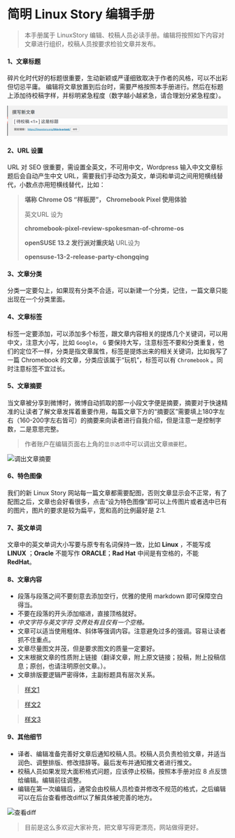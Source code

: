 # 简明 Linux Story 编辑手册

> 本手册属于 LinuxStory 编辑、校稿人员必读手册。编辑将按照如下内容对文章进行组织，校稿人员按要求检验文章并发布。

#### 1、文章标题

碎片化时代好的标题很重要，生动新颖或严谨细致取决于作者的风格，可以不出彩但切忌平庸。 编辑将文章放置到后台时，需要严格按照本手册进行。然后在标题上添加待校稿字样，并标明紧急程度（数字越小越紧急，请合理划分紧急程度）。

![标题示例](Pictures/title.png)

#### 2、URL 设置
	
URL 对 SEO 很重要，需设置全英文，不可用中文，Wordpress 输入中文文章标题后会自动产生中文 URL，需要我们手动改为英文，单词和单词之间用短横线替代，小数点亦用短横线替代，比如：

> **堪称 Chrome OS “样板房”， Chromebook Pixel 使用体验**
> 
> 英文URL 设为 
> 
> **chromebook-pixel-review-spokesman-of-chrome-os**
> 
> **openSUSE 13.2 发行派对重庆站** URL设为
> 
> **opensuse-13-2-release-party-chongqing**

#### 3、文章分类

分类一定要勾上，如果现有分类不合适，可以新建一个分类，记住，一篇文章只能出现在一个分类里面。

#### 4、文章标签
	
标签一定要添加，可以添加多个标签，跟文章内容相关的提炼几个关键词，可以用中文，注意大小写，比如 `Google`， `G` 要保持大写，注意标签不要和分类重复，他们的定位不一样，分类是指文章属性，标签是提炼出来的相关关键词，比如我写了一篇 Chromebook 的文章，分类应该属于“玩机”，标签可以有 `Chromebook` 。同时注意标签不宜过长。

#### 5、文章摘要
	
当文章被分享到微博时，微博自动抓取的那一小段文字便是摘要，摘要对于快速精准的让读者了解文章发挥着重要作用，每篇文章下方的“摘要区”需要填上180字左右（160-200字左右皆可）的摘要来向读者进行自我介绍，但是注意一是控制字数，二是意思完整。
> 作者账户在编辑页面右上角的`显示选项`中可以调出文章`摘要`栏。
	
![调出文章摘要](http://www.linuxstory.org/wp-content/uploads/2015/03/setting_abstract.jpg)

#### 6、特色图像
	
我们的新 Linux Story 网站每一篇文章都需要配图，否则文章显示会不正常，有了配图之后，文章也会好看很多，点击“设为特色图像”即可以上传图片或者选中已有的图片，图片的要求是较为扁平，宽和高的比例最好是 2:1.

#### 7、英文单词
	
文章中的英文单词大小写要与原专有名词保持一致，比如 **Linux** ，不能写成 **LINUX** ；**Oracle** 不能写作 **ORACLE**；**Rad Hat** 中间是有空格的，不能 **RedHat**。

#### 8、文章内容

- 段落与段落之间不要刻意去添加空行，优雅的使用 markdown 即可保障空白得当。
- 不要在段落的开头添加缩进，直接顶格就好。
- _中文字符与英文字符 交界处有且仅有一个空格。_
- 文章可以适当使用粗体、斜体等强调内容。注意避免过多的强调。容易让读者抓不住重点。
- 文章尽量图文并茂，但是要求图文的质量一定要好。
- 文末根据文章的性质附上链接（翻译文章，附上原文链接；投稿，附上投稿信息；原创，也请注明原创文章。）。
- 文章排版要逻辑严密得体，主副标题具有层次关系。

> [样文1](https://linuxstory.org/7-best-linux-distro-for-laptop/)

> [样文2](https://linuxstory.org/the-best-linux-distros-of-2016)

> [样文3](https://linuxstory.org/deploy-lets-encrypt-ssl-certificate-with-certbot/)

#### 9、其他细节
	
- 译者、编辑准备完善好文章后通知校稿人员。校稿人员负责检验文章，并适当润色、调整排版、修改措辞等。最后发布并通知推文者进行推文。
- 校稿人员如果发现大面积格式问题，应该停止校稿，按照本手册对应 8 点反馈给编辑。编辑前往调整。
- 编辑在第一次编辑后，通常会由校稿人员检查并修改不规范的格式，之后编辑可以在后台查看修改diff以了解具体被完善的地方。
    
![查看diff](http://www.linuxstory.org/wp-content/uploads/2015/03/newbie_should_see_diff.jpg)

> 目前是这么多欢迎大家补充，把文章写得更漂亮，网站做得更好。


